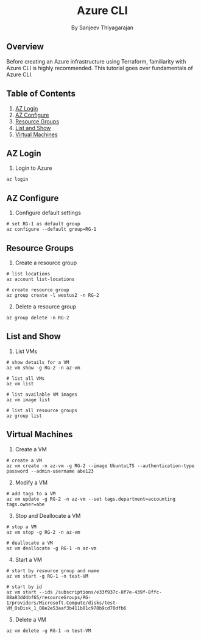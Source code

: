 <h1 align="center">
Azure CLI
</h1>
<p align="center">By Sanjeev Thiyagarajan</p>

## Overview

Before creating an Azure infrastructure using Terraform, familiarity with Azure CLI is highly recommended. This tutorial goes over fundamentals of Azure CLI.

## Table of Contents

1. [AZ Login](#az-login)
2. [AZ Configure](#az-configure)
3. [Resource Groups](#resource-groups)
4. [List and Show](#list-and-show)
5. [Virtual Machines](#virtual-machines)

## AZ Login

1. Login to Azure

```
az login
```

## AZ Configure

1. Configure default settings

```
# set RG-1 as default group
az configure --default group=RG-1
```

## Resource Groups

1. Create a resource group

```
# list locations
az account list-locations

# create resource group
az group create -l westus2 -n RG-2
```

2. Delete a resource group

```
az group delete -n RG-2
```

## List and Show

1. List VMs

```
# show details for a VM
az vm show -g RG-2 -n az-vm

# list all VMs
az vm list

# list available VM images
az vm image list

# list all resource groups
az group list
```

## Virtual Machines

1. Create a VM

```
# create a VM
az vm create -n az-vm -g RG-2 --image UbuntuLTS --authentication-type password --admin-username abe123
```

2. Modify a VM

```
# add tags to a VM
az vm update -g RG-2 -n az-vm --set tags.department=accounting tags.owner=abe
```

3. Stop and Deallocate a VM

```
# stop a VM
az vm stop -g RG-2 -n az-vm

# deallocate a VM
az vm deallocate -g RG-1 -n az-vm
```

4. Start a VM

```
# start by resource group and name
az vm start -g RG-1 -n test-VM

# start by id
az vm start --ids /subscriptions/e33f937c-8f7e-439f-8ffc-88a83dd4bf65/resourceGroups/RG-1/providers/Microsoft.Compute/disks/test-VM_OsDisk_1_08e2e53aaf3b411b81c978b9cd70dfb6
```

5. Delete a VM

```
az vm delete -g RG-1 -n test-VM
```

